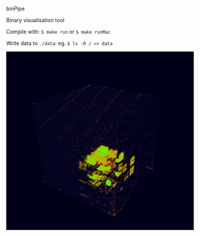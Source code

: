 binPipe

Binary visualisation tool

Compile with: `$ make run` or `$ make runMac`

Write data to `./data`: eg. `$ ls -R / >> data`

![screenshot](https://raw.githubusercontent.com/walesey/binPipe/master/screenshot.png)